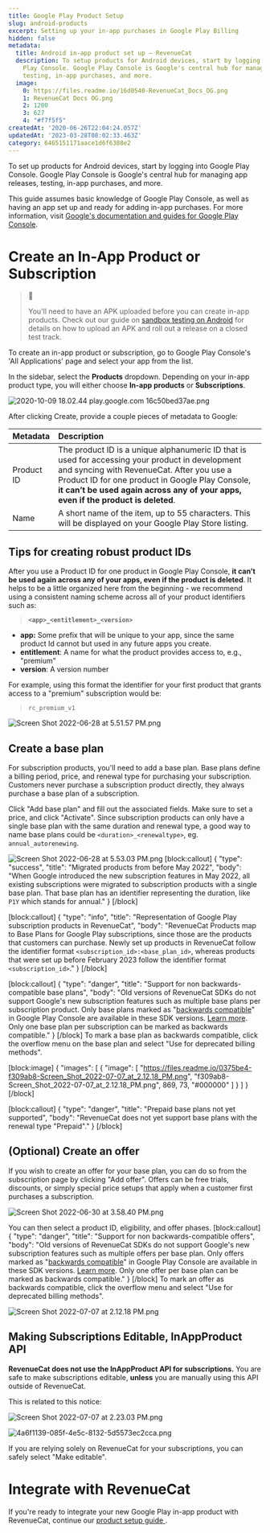```yaml
---
title: Google Play Product Setup
slug: android-products
excerpt: Setting up your in-app purchases in Google Play Billing
hidden: false
metadata:
  title: Android in-app product set up – RevenueCat
  description: To setup products for Android devices, start by logging into the Google
    Play Console. Google Play Console is Google's central hub for managing app releases,
    testing, in-app purchases, and more.
  image:
    0: https://files.readme.io/16d0540-RevenueCat_Docs_OG.png
    1: RevenueCat Docs OG.png
    2: 1200
    3: 627
    4: "#f7f5f5"
createdAt: '2020-06-26T22:04:24.057Z'
updatedAt: '2023-03-28T08:02:33.463Z'
category: 6465151171aace1d6f6388e2
---
```

To set up products for Android devices, start by logging into Google Play Console. Google Play Console is Google's central hub for managing app releases, testing, in-app purchases, and more. 

This guide assumes basic knowledge of Google Play Console, as well as having an app set up and ready for adding in-app purchases. For more information, visit [Google's documentation and guides for Google Play Console](https://support.google.com/googleplay/android-developer/?hl=en#topic=3450769).

# Create an In-App Product or Subscription

> 📘 
> 
> You'll need to have an APK uploaded before you can create in-app products. Check out our guide on [sandbox testing on Android](doc:google-play-store) for details on how to upload an APK and roll out a release on a closed test track.

To create an in-app product or subscription, go to Google Play Console's 'All Applications' page and select your app from the list.

In the sidebar, select the **Products** dropdown. Depending on your in-app product type, you will either choose **In-app products** or **Subscriptions**.

![](https://files.readme.io/1bbcf2f-2020-10-09_18.02.44_play.google.com_16c50bed37ae.png "2020-10-09 18.02.44 play.google.com 16c50bed37ae.png")



After clicking Create, provide a couple pieces of metadata to Google:

| Metadata   | Description                                                                                                                                                                                                                                                                           |
| :--------- | :------------------------------------------------------------------------------------------------------------------------------------------------------------------------------------------------------------------------------------------------------------------------------------ |
| Product ID | The product ID is a unique alphanumeric ID that is used for accessing your product in development and syncing with RevenueCat. After you use a Product ID for one product in Google Play Console, **it can’t be used again across any of your apps, even if the product is deleted**. |
| Name       | A short name of the item, up to 55 characters. This will be displayed on your Google Play Store listing.                                                                                                                                                                              |

## Tips for creating robust product IDs

After you use a Product ID for one product in Google Play Console, **it can’t be used again across any of your apps, even if the product is deleted**. It helps to be a little organized here from the beginning - we recommend using a consistent naming scheme across all of your product identifiers such as:

> **`<app>_<entitlement>_<version>`** 

- **app:** Some prefix that will be unique to your app, since the same product Id cannot but used in any future apps you create. 
- **entitlement**: A name for what the product provides access to, e.g., "premium"
- **version**: A version number


For example, using this format the identifier for your first product that grants access to a "premium" subscription would be:

> `rc_premium_v1`


![](https://files.readme.io/9b43a80-Screen_Shot_2022-06-28_at_5.51.57_PM.png "Screen Shot 2022-06-28 at 5.51.57 PM.png")



## Create a base plan

For subscription products, you'll need to add a base plan. Base plans define a billing period, price, and renewal type for purchasing your subscription. Customers never purchase a subscription product directly, they always purchase a base plan of a subscription.

Click "Add base plan" and fill out the associated fields. Make sure to set a price, and click "Activate". Since subscription products can only have a single base plan with the same duration and renewal type, a good way to name base plans could be `<duration>_<renewaltype>`, eg. `annual_autorenewing`.

![](https://files.readme.io/b3a031e-Screen_Shot_2022-06-28_at_5.53.03_PM.png "Screen Shot 2022-06-28 at 5.53.03 PM.png")
[block:callout]
{
  "type": "success",
  "title": "Migrated products from before May 2022",
  "body": "When Google introduced the new subscription features in May 2022, all existing subscriptions were migrated to subscription products with a single base plan. That base plan has an identifier representing the duration, like `P1Y` which stands for annual."
}
[/block]

[block:callout]
{
  "type": "info",
  "title": "Representation of Google Play subscription products in RevenueCat",
  "body": "RevenueCat Products map to Base Plans for Google Play subscriptions, since those are the products that customers can purchase. Newly set up products in RevenueCat follow the identifier format `<subscription_id>:<base_plan_id>`, whereas products that were set up before February 2023 follow the identifier format `<subscription_id>`."
}
[/block]

[block:callout]
{
  "type": "danger",
  "title": "Support for non backwards-compatible base plans",
  "body": "Old versions of RevenueCat SDKs do not support Google's new subscription features such as multiple base plans per subscription product. Only base plans marked as \"[backwards compatible](https://support.google.com/googleplay/android-developer/answer/12124625?hl=en#backwards_compatible)\" in Google Play Console are available in these SDK versions. [Learn more](doc:google-subscriptions-and-backwards-compatibility). Only one base plan per subscription can be marked as backwards compatible."
}
[/block]
To mark a base plan as backwards compatible, click the overflow menu on the base plan and select "Use for deprecated billing methods".

[block:image]
{
  "images": [
    {
      "image": [
        "https://files.readme.io/0375be4-f309ab8-Screen_Shot_2022-07-07_at_2.12.18_PM.png",
        "f309ab8-Screen_Shot_2022-07-07_at_2.12.18_PM.png",
        869,
        73,
        "#000000"
      ]
    }
  ]
}
[/block]

[block:callout]
{
  "type": "danger",
  "title": "Prepaid base plans not yet supported",
  "body": "RevenueCat does not yet support base plans with the renewal type \"Prepaid\"."
}
[/block]
## (Optional) Create an offer

If you wish to create an offer for your base plan, you can do so from the subscription page by clicking "Add offer". Offers can be free trials, discounts, or simply special price setups that apply when a customer first purchases a subscription.

![](https://files.readme.io/63e2cad-Screen_Shot_2022-06-30_at_3.58.40_PM.png "Screen Shot 2022-06-30 at 3.58.40 PM.png")

You can then select a product ID, eligibility, and offer phases. 
[block:callout]
{
  "type": "danger",
  "title": "Support for non backwards-compatible offers",
  "body": "Old versions of RevenueCat SDKs do not support Google's new subscription features such as multiple offers per base plan. Only offers marked as \"[backwards compatible](https://support.google.com/googleplay/android-developer/answer/12124625?hl=en#backwards_compatible)\" in Google Play Console are available in these SDK versions. [Learn more](doc:google-subscriptions-and-backwards-compatibility). Only one offer per base plan can be marked as backwards compatible."
}
[/block]
To mark an offer as backwards compatible, click the overflow menu and select "Use for deprecated billing methods".

![](https://files.readme.io/f309ab8-Screen_Shot_2022-07-07_at_2.12.18_PM.png "Screen Shot 2022-07-07 at 2.12.18 PM.png")

## Making Subscriptions Editable, InAppProduct API

**RevenueCat does not use the InAppProduct API for subscriptions.** You are safe to make subscriptions editable, **unless** you are manually using this API outside of RevenueCat.

This is related to this notice:

![](https://files.readme.io/3b927cd-Screen_Shot_2022-07-07_at_2.23.03_PM.png "Screen Shot 2022-07-07 at 2.23.03 PM.png")



![](https://files.readme.io/6dcb926-4a6f1139-085f-4e5c-8132-5d5573ec2cca.png "4a6f1139-085f-4e5c-8132-5d5573ec2cca.png")



If you are relying solely on RevenueCat for your subscriptions, you can safely select "Make editable".

# Integrate with RevenueCat

If you're ready to integrate your new Google Play in-app product with RevenueCat, continue our [product setup guide ](doc:entitlements).